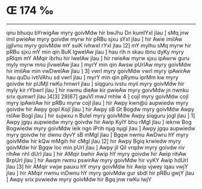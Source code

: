 # Œ 174 ‰
---
qnu bhuqu bYrwigAw myry goivMdw hir bwJhu Dn kumlYxI jIau ] sMq jnw
imil pwieAw myry goivdw myrw hir pRBu sjxu sYxI jIau ] hir Awie imilAw
jgjIvnu myry goivMdw mY suiK ivhwxI rYxI jIau ]2] mY mylhu sMq myrw hir
pRBu sjxu mY min qin BuK lgweIAw jIau ] hau rih n skau ibnu dyKy myry
pRIqm mY AMqir ibrhu hir lweIAw jIau ] hir rwieAw myrw sjxu ipAwrw
guru myly myrw mnu jIvweIAw jIau ] myrY min qin Awsw pUrIAw myry goivMdw
hir imilAw min vwDweIAw jIau ] 3] vwrI myry goivMdw vwrI myry
ipAwirAw hau quDu ivtiVAhu sd vwrI jIau ] myrY min qin pRymu iprMm kw
myry goivdw hir pUMjI rwKu hmwrI jIau ] siqguru ivstu myil myry goivMdw hir
myly kir rYbwrI jIau ] hir nwmu dieAw kir pwieAw myry goivMdw jn nwnku
srix qumwrI jIau ]4]3] 29]67] gauVI mwJ mhlw 4 ] cojI myry
goivMdw cojI myry ipAwirAw hir pRBu myrw cojI jIau ] hir Awpy kwn@ü
aupwiedw myry goivdw hir Awpy gopI KojI jIau ] hir Awpy sB Gt Bogdw
myry goivMdw Awpy rsIAw BogI jIau ] hir sujwxu n BuleI myry goivMdw Awpy
siqguru jogI jIau ] 1] Awpy jgqu aupwiedw myry goivdw hir Awip KylY bhu
rMgI jIau ] ieknw Bog Bogwiedw myry goivMdw ieik ngn iPrih nµg nµgI
jIau ] Awpy jgqu aupwiedw myry goivdw hir dwnu dyvY sB mMgI jIau ] Bgqw
nwmu AwDwru hY myry goivMdw hir kQw mMgih hir cMgI jIau ]2] hir Awpy
Bgiq krwiedw myry goivMdw hir Bgqw loc min pUrI jIau ] Awpy jil Qil
vrqdw myry goivdw riv rihAw nhI dUrI jIau ] hir AMqir bwhir Awip hY
myry goivdw hir Awip rihAw BrpUrI jIau ] hir Awqm rwmu pswirAw myry
goivMdw hir vyKY Awip hdUrI jIau ]3] hir AMqir vwjw pauxu hY myry goivMdw
hir Awip vjwey iqau vwjY jIau ] hir AMqir nwmu inDwnu hY myry goivMdw gur
sbdI hir pRBu gwjY jIau ] Awpy srix pvwiedw myry goivMdw hir Bgq jnw
rwKu lwjY
####
